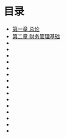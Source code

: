 # 目录

- [第一章 总论](第一章&ensp总论.md)
- [第二章 财务管理基础](https://github.com/chenlifeng283/zhongJi/raw/master/caiwuguanli/%E7%AC%AC%E4%BA%8C%E7%AB%A0%20%E8%B4%A2%E5%8A%A1%E7%AE%A1%E7%90%86%E5%9F%BA%E7%A1%80.md)
- []()
- []()
- []()
- []()
- []()
- []()
- []()
- []()
- []()
- []()
- []()
- []()
- []()
- []()
- []()
